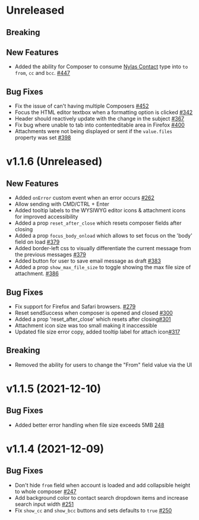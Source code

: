# Unreleased

## Breaking

## New Features

- Added the ability for Composer to consume [Nylas Contact](https://developer.nylas.com/docs/api#tag--Contacts) type into `to` `from`, `cc` and `bcc`. [#447](https://github.com/nylas/components/pull/447)

## Bug Fixes

- Fix the issue of can't having multiple Composers [#452](https://github.com/nylas/components/pull/452)
- Focus the HTML editor textbox when a formatting option is clicked [#342](https://github.com/nylas/components/pull/342)
- Header should reactively update with the change in the subject [#367](https://github.com/nylas/components/pull/367)
- Fix bug where unable to tab into contenteditable area in Firefox [#400](https://github.com/nylas/components/pull/400)
- Attachments were not being displayed or sent if the `value.files` property was set [#398](https://github.com/nylas/components/pull/398)

# v1.1.6 (Unreleased)

## New Features

- Added `onError` custom event when an error occurs [#262](https://github.com/nylas/components/pull/262)
- Allow sending with CMD/CTRL + Enter
- Added tooltip labels to the WYSIWYG editor icons & attachment icons for improved accessibility
- Added a prop `reset_after_close` which resets composer fields after closing
- Added a prop `focus_body_onload` which allows to set focus on the 'body' field on load [#379](https://github.com/nylas/components/pull/379)
- Added border-left css to visually differentiate the current message from the previous messages [#379](https://github.com/nylas/components/pull/379)
- Added button for user to save email message as draft [#383](https://github.com/nylas/components/pull/383)
- Added a prop `show_max_file_size` to toggle showing the max file size of attachment. [#386](https://github.com/nylas/components/pull/386)

## Bug Fixes

- Fix support for Firefox and Safari browsers. [#279](https://github.com/nylas/components/pull/279)
- Reset sendSuccess when composer is opened and closed [#300](https://github.com/nylas/components/pull/300)
- Added a prop 'reset_after_close' which resets after closing[#301](https://github.com/nylas/components/pull/301)
- Attachment icon size was too small making it inaccessible
- Updated file size error copy, added tooltip label for attach icon[#317](https://github.com/nylas/components/pull/317)

## Breaking

- Removed the ability for users to change the "From" field value via the UI

# v1.1.5 (2021-12-10)

## Bug Fixes

- Added better error handling when file size exceeds 5MB [248](https://github.com/nylas/components/pull/248)

# v1.1.4 (2021-12-09)

## Bug Fixes

- Don't hide `from` field when account is loaded and add collapsible height to whole composer [#247](https://github.com/nylas/components/pull/247)
- Add background color to contact search dropdown items and increase search input width [#251](https://github.com/nylas/components/pull/251)
- Fix `show_cc` and `show_bcc` buttons and sets defaults to `true` [#250](https://github.com/nylas/components/pull/250)

